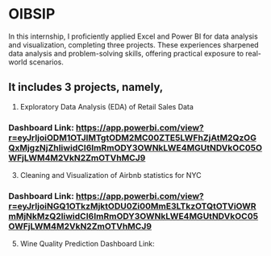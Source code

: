 # OIBSIP
In this internship, I proficiently applied Excel and Power BI for data analysis and visualization, completing three projects. These experiences sharpened data analysis and problem-solving skills, offering practical exposure to real-world scenarios.

## It includes 3 projects, namely,
1. Exploratory Data Analysis (EDA) of Retail Sales Data
### Dashboard Link: https://app.powerbi.com/view?r=eyJrIjoiODM1OTJlMTgtODM2MC00ZTE5LWFhZjAtM2QzOGQxMjgzNjZhIiwidCI6ImRmODY3OWNkLWE4MGUtNDVkOC05OWFjLWM4M2VkN2ZmOTVhMCJ9
3. Cleaning and Visualization of Airbnb statistics for NYC
### Dashboard Link: https://app.powerbi.com/view?r=eyJrIjoiNGQ1OTkzMjktODU0Zi00MmE3LTkzOTQtOTViOWRmMjNkMzQ2IiwidCI6ImRmODY3OWNkLWE4MGUtNDVkOC05OWFjLWM4M2VkN2ZmOTVhMCJ9
5. Wine Quality Prediction
Dashboard Link: 
